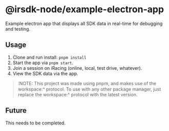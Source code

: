 # @irsdk-node/example-electron-app

Example electron app that displays all SDK data in real-time for debugging and testing.

## Usage

1. Clone and run install: `pnpm install`
2. Start the app via `pnpm start`.
2. Join a session on iRacing (online, local, test drive, whatever).
4. View the SDK data via the app.

> ❕NOTE: This project was made using pnpm, and makes use of the workspace:^ protocol. To use with any other package manager, just replace the workspace:^ protocol with the latest version.

## Future

This needs to be completed.
